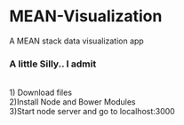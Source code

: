 # MEAN-Visualization
A MEAN stack data visualization app

<h3>A little Silly.. I admit</h3>

<br>
1) Download files<br>
2)Install Node and Bower Modules<br>
3)Start node server and go to localhost:3000
